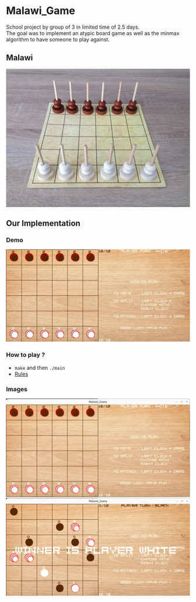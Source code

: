 # Malawi_Game

School project by group of 3 in limited time of 2.5 days.  
The goal was to implement an atypic board game as well as the minmax algorithm to have someone to play against.

## Malawi

![image](https://github.com/Keesayy/Malawi_Game/blob/main/images/malawi.jpg)

## Our Implementation
### Demo

![video](https://github.com/Keesayy/Malawi_Game/blob/main/images/malawi_play.gif)

### How to play ?

- `make` and then `./main`  
- [Rules](https://boardgamegeek.com/boardgame/1045/malawi)

### Images
![image](https://github.com/Keesayy/Malawi_Game/blob/main/images/img3.png)
![image](https://github.com/Keesayy/Malawi_Game/blob/main/images/img2.png)
